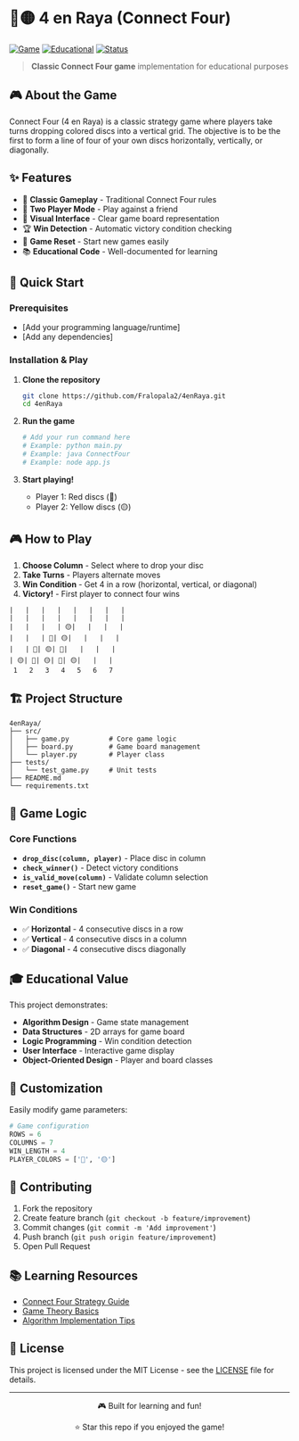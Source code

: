 # 🔴🟡 4 en Raya (Connect Four)

[![Game](https://img.shields.io/badge/Game-Connect%20Four-orange?style=for-the-badge&logo=gamepad)](https://github.com/Fralopala2/4enRaya)
[![Educational](https://img.shields.io/badge/Educational-Class%20Project-blue?style=flat&logo=graduation-cap)](https://github.com/Fralopala2/4enRaya)
[![Status](https://img.shields.io/badge/Status-Completed-green?style=flat&logo=check-circle)](https://github.com/Fralopala2/4enRaya)

> **Classic Connect Four game** implementation for educational purposes

## 🎮 About the Game

Connect Four (4 en Raya) is a classic strategy game where players take turns dropping colored discs into a vertical grid. The objective is to be the first to form a line of four of your own discs horizontally, vertically, or diagonally.

## ✨ Features

- 🎯 **Classic Gameplay** - Traditional Connect Four rules
- 👥 **Two Player Mode** - Play against a friend
- 🎨 **Visual Interface** - Clear game board representation
- 🏆 **Win Detection** - Automatic victory condition checking
- 🔄 **Game Reset** - Start new games easily
- 📚 **Educational Code** - Well-documented for learning

## 🚀 Quick Start

### Prerequisites
- [Add your programming language/runtime]
- [Add any dependencies]

### Installation & Play

1. **Clone the repository**
   ```bash
   git clone https://github.com/Fralopala2/4enRaya.git
   cd 4enRaya
   ```

2. **Run the game**
   ```bash
   # Add your run command here
   # Example: python main.py
   # Example: java ConnectFour
   # Example: node app.js
   ```

3. **Start playing!**
   - Player 1: Red discs (🔴)
   - Player 2: Yellow discs (🟡)

## 🎮 How to Play

1. **Choose Column** - Select where to drop your disc
2. **Take Turns** - Players alternate moves
3. **Win Condition** - Get 4 in a row (horizontal, vertical, or diagonal)
4. **Victory!** - First player to connect four wins

```
|   |   |   |   |   |   |   |
|   |   |   |   |   |   |   |
|   |   |   | 🟡|   |   |   |
|   |   | 🔴| 🟡|   |   |   |
|   | 🔴| 🟡| 🔴|   |   |   |
| 🟡| 🔴| 🟡| 🔴| 🟡|   |   |
 1   2   3   4   5   6   7
```

## 🏗️ Project Structure

```
4enRaya/
├── src/
│   ├── game.py          # Core game logic
│   ├── board.py         # Game board management
│   └── player.py        # Player class
├── tests/
│   └── test_game.py     # Unit tests
├── README.md
└── requirements.txt
```

## 🧠 Game Logic

### Core Functions
- **`drop_disc(column, player)`** - Place disc in column
- **`check_winner()`** - Detect victory conditions
- **`is_valid_move(column)`** - Validate column selection
- **`reset_game()`** - Start new game

### Win Conditions
- ✅ **Horizontal** - 4 consecutive discs in a row
- ✅ **Vertical** - 4 consecutive discs in a column  
- ✅ **Diagonal** - 4 consecutive discs diagonally

## 🎓 Educational Value

This project demonstrates:
- **Algorithm Design** - Game state management
- **Data Structures** - 2D arrays for game board
- **Logic Programming** - Win condition detection
- **User Interface** - Interactive game display
- **Object-Oriented Design** - Player and board classes

## 🔧 Customization

Easily modify game parameters:

```python
# Game configuration
ROWS = 6
COLUMNS = 7
WIN_LENGTH = 4
PLAYER_COLORS = ['🔴', '🟡']
```

## 🤝 Contributing

1. Fork the repository
2. Create feature branch (`git checkout -b feature/improvement`)
3. Commit changes (`git commit -m 'Add improvement'`)
4. Push branch (`git push origin feature/improvement`)
5. Open Pull Request

## 📚 Learning Resources

- [Connect Four Strategy Guide](https://en.wikipedia.org/wiki/Connect_Four)
- [Game Theory Basics](https://en.wikipedia.org/wiki/Game_theory)
- [Algorithm Implementation Tips](https://en.wikipedia.org/wiki/Connect_Four#Mathematical_solution)

## 📄 License

This project is licensed under the MIT License - see the [LICENSE](LICENSE) file for details.

---

<div align="center">
  <p>🎮 Built for learning and fun!</p>
  <p>⭐ Star this repo if you enjoyed the game!</p>
</div>

